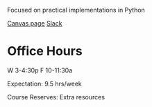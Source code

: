 Focused on practical implementations in Python

[Canvas page](https://ufl.instructure.com/courses/459156)
[Slack](https://app.slack.com/client/T03T7Q97DTL)

# Office Hours
W 3-4:30p
F 10-11:30a

Expectation: 9.5 hrs/week

Course Reserves: Extra resources


